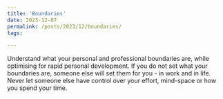 ```yaml
---
title: 'Boundaries'
date: 2023-12-07
permalink: /posts/2023/12/boundaries/
tags:

---
```


Understand what your personal and professional boundaries are, while optimising for rapid personal development. If you do not set what your boundaries are, someone else will set them for you - in work and in life. Never let someone else have control over your effort, mind-space or how you spend your time.
